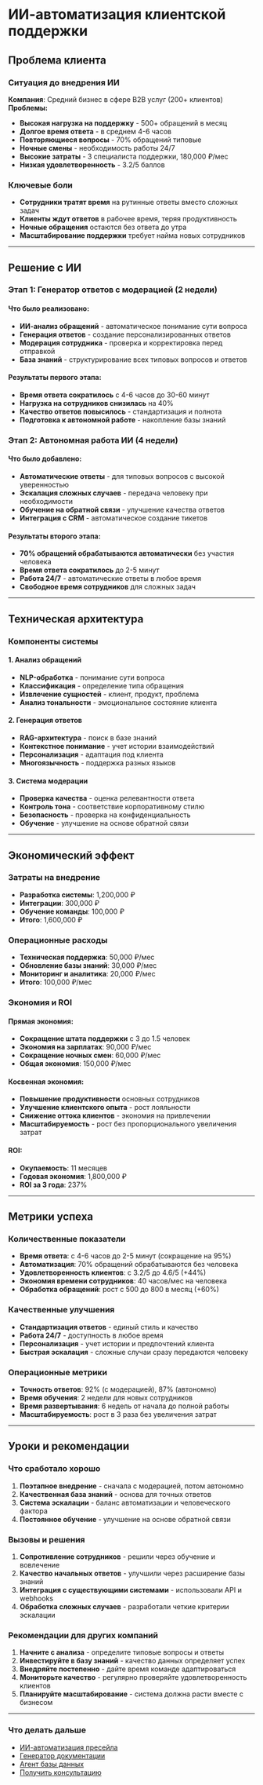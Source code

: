 # ИИ-автоматизация клиентской поддержки

## Проблема клиента

### Ситуация до внедрения ИИ
**Компания**: Средний бизнес в сфере B2B услуг (200+ клиентов)
**Проблемы:**
- **Высокая нагрузка на поддержку** - 500+ обращений в месяц
- **Долгое время ответа** - в среднем 4-6 часов
- **Повторяющиеся вопросы** - 70% обращений типовые
- **Ночные смены** - необходимость работы 24/7
- **Высокие затраты** - 3 специалиста поддержки, 180,000 ₽/мес
- **Низкая удовлетворенность** - 3.2/5 баллов

### Ключевые боли
- **Сотрудники тратят время** на рутинные ответы вместо сложных задач
- **Клиенты ждут ответов** в рабочее время, теряя продуктивность
- **Ночные обращения** остаются без ответа до утра
- **Масштабирование поддержки** требует найма новых сотрудников

---

## Решение с ИИ

### Этап 1: Генератор ответов с модерацией (2 недели)

#### **Что было реализовано:**
- **ИИ-анализ обращений** - автоматическое понимание сути вопроса
- **Генерация ответов** - создание персонализированных ответов
- **Модерация сотрудника** - проверка и корректировка перед отправкой
- **База знаний** - структурирование всех типовых вопросов и ответов

#### **Результаты первого этапа:**
- **Время ответа сократилось** с 4-6 часов до 30-60 минут
- **Нагрузка на сотрудников снизилась** на 40%
- **Качество ответов повысилось** - стандартизация и полнота
- **Подготовка к автономной работе** - накопление базы знаний

### Этап 2: Автономная работа ИИ (4 недели)

#### **Что было добавлено:**
- **Автоматические ответы** - для типовых вопросов с высокой уверенностью
- **Эскалация сложных случаев** - передача человеку при необходимости
- **Обучение на обратной связи** - улучшение качества ответов
- **Интеграция с CRM** - автоматическое создание тикетов

#### **Результаты второго этапа:**
- **70% обращений обрабатываются автоматически** без участия человека
- **Время ответа сократилось** до 2-5 минут
- **Работа 24/7** - автоматические ответы в любое время
- **Свободное время сотрудников** для сложных задач

---

## Техническая архитектура

### Компоненты системы

#### **1. Анализ обращений**
- **NLP-обработка** - понимание сути вопроса
- **Классификация** - определение типа обращения
- **Извлечение сущностей** - клиент, продукт, проблема
- **Анализ тональности** - эмоциональное состояние клиента

#### **2. Генерация ответов**
- **RAG-архитектура** - поиск в базе знаний
- **Контекстное понимание** - учет истории взаимодействий
- **Персонализация** - адаптация под клиента
- **Многоязычность** - поддержка разных языков

#### **3. Система модерации**
- **Проверка качества** - оценка релевантности ответа
- **Контроль тона** - соответствие корпоративному стилю
- **Безопасность** - проверка на конфиденциальность
- **Обучение** - улучшение на основе обратной связи

---

## Экономический эффект

### Затраты на внедрение
- **Разработка системы**: 1,200,000 ₽
- **Интеграции**: 300,000 ₽
- **Обучение команды**: 100,000 ₽
- **Итого**: 1,600,000 ₽

### Операционные расходы
- **Техническая поддержка**: 50,000 ₽/мес
- **Обновление базы знаний**: 30,000 ₽/мес
- **Мониторинг и аналитика**: 20,000 ₽/мес
- **Итого**: 100,000 ₽/мес

### Экономия и ROI

#### **Прямая экономия:**
- **Сокращение штата поддержки** с 3 до 1.5 человек
- **Экономия на зарплатах**: 90,000 ₽/мес
- **Сокращение ночных смен**: 60,000 ₽/мес
- **Общая экономия**: 150,000 ₽/мес

#### **Косвенная экономия:**
- **Повышение продуктивности** основных сотрудников
- **Улучшение клиентского опыта** - рост лояльности
- **Снижение оттока клиентов** - экономия на привлечении
- **Масштабируемость** - рост без пропорционального увеличения затрат

#### **ROI:**
- **Окупаемость**: 11 месяцев
- **Годовая экономия**: 1,800,000 ₽
- **ROI за 3 года**: 237%

---

## Метрики успеха

### Количественные показатели
- **Время ответа**: с 4-6 часов до 2-5 минут (сокращение на 95%)
- **Автоматизация**: 70% обращений обрабатываются без человека
- **Удовлетворенность клиентов**: с 3.2/5 до 4.6/5 (+44%)
- **Экономия времени сотрудников**: 40 часов/мес на человека
- **Обработка обращений**: рост с 500 до 800 в месяц (+60%)

### Качественные улучшения
- **Стандартизация ответов** - единый стиль и качество
- **Работа 24/7** - доступность в любое время
- **Персонализация** - учет истории и предпочтений клиента
- **Быстрая эскалация** - сложные случаи сразу передаются человеку

### Операционные метрики
- **Точность ответов**: 92% (с модерацией), 87% (автономно)
- **Время обучения**: 2 недели для новых сотрудников
- **Время развертывания**: 6 недель от начала до полной работы
- **Масштабируемость**: рост в 3 раза без увеличения затрат

---

## Уроки и рекомендации

### Что сработало хорошо
1. **Поэтапное внедрение** - сначала с модерацией, потом автономно
2. **Качественная база знаний** - основа для точных ответов
3. **Система эскалации** - баланс автоматизации и человеческого фактора
4. **Постоянное обучение** - улучшение на основе обратной связи

### Вызовы и решения
1. **Сопротивление сотрудников** - решили через обучение и вовлечение
2. **Качество начальных ответов** - улучшили через расширение базы знаний
3. **Интеграция с существующими системами** - использовали API и webhooks
4. **Обработка сложных случаев** - разработали четкие критерии эскалации

### Рекомендации для других компаний
1. **Начните с анализа** - определите типовые вопросы и ответы
2. **Инвестируйте в базу знаний** - качество данных определяет успех
3. **Внедряйте постепенно** - дайте время команде адаптироваться
4. **Мониторьте качество** - регулярно проверяйте удовлетворенность клиентов
5. **Планируйте масштабирование** - система должна расти вместе с бизнесом

---

### Что делать дальше
- [ИИ-автоматизация пресейла](/ai/cases/presales-automation)
- [Генератор документации](/ai/cases/documentation-generator)
- [Агент базы данных](/ai/cases/database-agent)
- [Получить консультацию](/ai/request)
